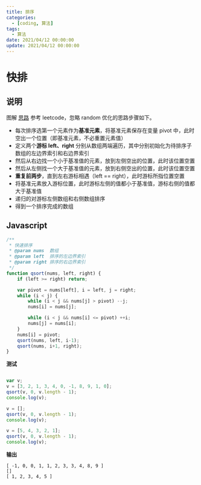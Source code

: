 ```yaml
---
title: 排序
categories: 
  - [coding, 算法]
tags:
  - 算法
date: 2021/04/12 00:00:00
update: 2021/04/12 00:00:00
---
```


# 快排

## 说明

图解 [思路](https://leetcode-cn.com/problems/sort-an-array/solution/pai-xu-shu-zu-by-leetcode-solution/) 参考 leetcode，忽略 random 优化的思路步骤如下。

- 每次排序选第一个元素作为**基准元素**，将基准元素保存在变量 pivot 中，此时空出一个位置（即基准元素，不必重置元素值）
- 定义两个**游标 left、right** 分别从数组两端遍历，其中分别初始化为待排序子数组的左边界索引和右边界索引
- 然后从右边找一个小于基准值的元素，放到左侧空出的位置，此时该位置空置
- 然后从左侧找一个大于基准值的元素，放到右侧空出的位置，此时该位置空置
- **重复前两步**，直到左右游标相遇（left == right），此时游标所指位置空置
- 将基准元素放入游标位置，此时游标左侧的值都小于基准值，游标右侧的值都大于基准值
- 递归的对游标左侧数组和右侧数组排序
- 得到一个排序完成的数组

## Javascript

```javascript
/**
 * 快速排序
 * @param nums  数组
 * @param left  排序的左边界索引
 * @param right 排序的右边界索引
 */
function qsort(nums, left, right) {
    if (left >= right) return;

    var pivot = nums[left], i = left, j = right;
    while (i < j) {
        while (i < j && nums[j] > pivot) --j;
        nums[i] = nums[j];

        while (i < j && nums[i] <= pivot) ++i;
        nums[j] = nums[i];
    }
    nums[i] = pivot;
    qsort(nums, left, i-1);
    qsort(nums, i+1, right);
}
```

**测试**

```javascript

var v;
v = [3, 2, 1, 3, 4, 0, -1, 8, 9, 1, 0];
qsort(v, 0, v.length - 1);
console.log(v);

v = [];
qsort(v, 0, v.length - 1);
console.log(v);

v = [5, 4, 3, 2, 1];
qsort(v, 0, v.length - 1);
console.log(v);
```

**输出**

```shell
[ -1, 0, 0, 1, 1, 2, 3, 3, 4, 8, 9 ]
[]
[ 1, 2, 3, 4, 5 ]
```

